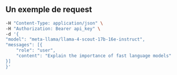 
## Un exemple de request
```bash curl https://api.groq.com/openai/v1/chat/completions -s \
-H "Content-Type: application/json" \
-H "Authorization: Bearer api_key" \
-d '{
"model": "meta-llama/llama-4-scout-17b-16e-instruct",
"messages": [{
    "role": "user",
    "content": "Explain the importance of fast language models"
}]
}'
```

